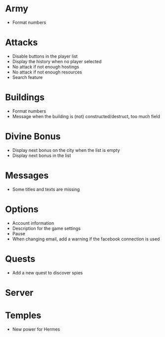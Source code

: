 # Army
* Format numbers

# Attacks
* Disable buttons in the player list
* Display the history when no player selected
* No attack if not enough hostings
* No attack if not enough resources
* Search feature

# Buildings
* Format numbers
* Message when the building is (not) constructed/destruct, too much field

# Divine Bonus
* Display next bonus on the city when the list is empty
* Display next bonus in the list

# Messages
* Some titles and texts are missing

# Options
* Account information
* Description for the game settings
* Pause
* When changing email, add a warning if the facebook connection is used

# Quests
* Add a new quest to discover spies

# Server

# Temples
* New power for Hermes
